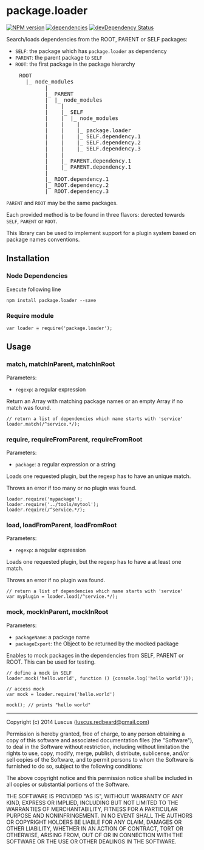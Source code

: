 # package.loader

[![NPM version](https://badge.fury.io/js/package.loader.svg)](http://badge.fury.io/js/package.loader)
[![dependencies](https://david-dm.org/luscus/package.loader.svg)](https://david-dm.org/luscus/package.loader)
[![devDependency Status](https://david-dm.org/luscus/package.loader/dev-status.svg?theme=shields.io)](https://david-dm.org/luscus/package.loader#info=devDependencies)

Search/loads dependencies from the ROOT, PARENT or SELF packages:

- `SELF`: the package which has `package.loader` as dependency
- `PARENT`: the parent package to `SELF`
- `ROOT`: the first package in the package hierarchy

<pre>
    ROOT
      |_ node_modules
            |
            |_ PARENT
            |  |_ node_modules
            |    |
            |    |_ SELF
            |    |  |_ node_modules
            |    |    |
            |    |    |_ package.loader
            |    |    |_ SELF.dependency.1
            |    |    |_ SELF.dependency.2
            |    |    |_ SELF.dependency.3
            |    |
            |    |_ PARENT.dependency.1
            |    |_ PARENT.dependency.1
            |
            |_ ROOT.dependency.1
            |_ ROOT.dependency.2
            |_ ROOT.dependency.3
</pre>

`PARENT` and `ROOT` may be the same packages.

Each provided method is to be found in three flavors: derected towards `SELF`, `PARENT` or `ROOT`.

This library can be used to implement support for a plugin system based on package names conventions.



## Installation

### Node Dependencies

Execute following line

    npm install package.loader --save

### Require module

    var loader = require('package.loader');


## Usage

### match, matchInParent, matchInRoot

Parameters:
- `regexp`: a regular expression

Return an Array with matching package names or an empty Array if no match was found.

    // return a list of dependencies which name starts with 'service'
    loader.match(/^service.*/);

### require, requireFromParent, requireFromRoot

Parameters:
- `package`: a regular expression or a string

Loads one requested plugin, but the regexp has to have an unique match.

Throws an error if too many or no plugin was found.

    loader.require('mypackage');
    loader.require('../tools/mytool');
    loader.require(/^service.*/);

### load, loadFromParent, loadFromRoot

Parameters:
- `regexp`: a regular expression

Loads one requested plugin, but the regexp has to have a at least one match.

Throws an error if no plugin was found.

    // return a list of dependencies which name starts with 'service'
    var myplugin = loader.load(/^service.*/);

### mock, mockInParent, mockInRoot

Parameters:
- `packageName`: a package name
- `packageExport`: the Object to be returned by the mocked package

Enables to mock packages in the dependencies from SELF, PARENT or ROOT.
This can be used for testing.

    // define a mock in SELF
    loader.mock('hello.world', function () {console.log('hello world')});

    // access mock
    var mock = loader.require('hello.world')

    mock(); // prints "hello world"



-------------------
Copyright (c) 2014 Luscus (luscus.redbeard@gmail.com)

Permission is hereby granted, free of charge, to any person obtaining a copy of this software and associated documentation files (the "Software"), to deal in the Software without restriction, including without limitation the rights to use, copy, modify, merge, publish, distribute, sublicense, and/or sell copies of the Software, and to permit persons to whom the Software is furnished to do so, subject to the following conditions:

The above copyright notice and this permission notice shall be included in all copies or substantial portions of the Software.

THE SOFTWARE IS PROVIDED "AS IS", WITHOUT WARRANTY OF ANY KIND, EXPRESS OR IMPLIED, INCLUDING BUT NOT LIMITED TO THE WARRANTIES OF MERCHANTABILITY, FITNESS FOR A PARTICULAR PURPOSE AND NONINFRINGEMENT. IN NO EVENT SHALL THE AUTHORS OR COPYRIGHT HOLDERS BE LIABLE FOR ANY CLAIM, DAMAGES OR OTHER LIABILITY, WHETHER IN AN ACTION OF CONTRACT, TORT OR OTHERWISE, ARISING FROM, OUT OF OR IN CONNECTION WITH THE SOFTWARE OR THE USE OR OTHER DEALINGS IN THE SOFTWARE.
